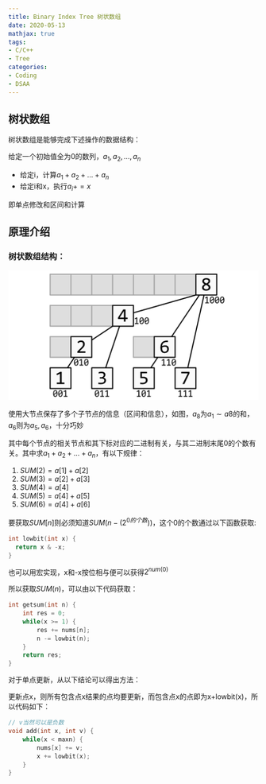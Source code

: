 ```yaml
---
title: Binary Index Tree 树状数组
date: 2020-05-13
mathjax: true
tags:
- C/C++
- Tree
categories:
- Coding
- DSAA
---
```


## 树状数组

树状数组是能够完成下述操作的数据结构：

给定一个初始值全为0的数列，$a_1,a_2,\dots,a_n$

- 给定i，计算$a_1+a_2+\dots+a_n$
- 给定i和x，执行$a_i+=x$

即单点修改和区间和计算

<!-- more --->

## 原理介绍

### 树状数组结构：

![](\assets\ArticleImg\2020\bit.png)

使用大节点保存了多个子节点的信息（区间和信息），如图，$a_8$为$a_1 \sim a8$的和，$a_6$则为$a_5,a_6$，十分巧妙

其中每个节点的相关节点和其下标对应的二进制有关，与其二进制末尾0的个数有关。其中求$a_1+a_2+\dots+a_n$，有以下规律：

1. $SUM(2) = a[1]+a[2]$
2. $SUM(3) = a[2] + a[3]$
3. $SUM(4) = a[4]$
4. $SUM(5) = a[4]+a[5]$
5. $SUM(6) = a[4]+a[6]$

要获取$SUM[n]$则必须知道$SUM(n-(2^{0的个数}))$，这个0的个数通过以下函数获取:

```cpp
int lowbit(int x) {
  return x & -x;
}
```

也可以用宏实现，x和-x按位相与便可以获得$2^{num(0)}$

所以获取$SUM(n)$，可以由以下代码获取：

```cpp
int getsum(int n) {
    int res = 0;
    while(x >= 1) {
        res += nums[n];
        n -= lowbit(n);
    }
    return res;
}

```

对于单点更新，从以下结论可以得出方法：

更新点x，则所有包含点x结果的点均要更新，而包含点x的点即为x+lowbit(x)，所以代码如下：

```cpp
// v当然可以是负数
void add(int x, int v) {
    while(x < maxn) {
        nums[x] += v;   
        x += lowbit(x);
    }
}
```

